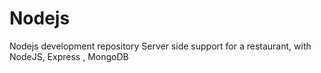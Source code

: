 # Nodejs
 Nodejs  development repository
Server side support for a restaurant, with NodeJS, Express , MongoDB
 
